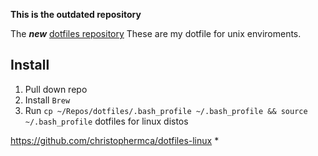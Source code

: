 **This is the outdated repository**

The **_new_** [dotfiles repository](https://github.com/christophermca/dotfiles)
These are my dotfile for unix enviroments.


## Install

1. Pull down repo
2. Install `Brew`
3. Run `
    cp ~/Repos/dotfiles/.bash_profile ~/.bash_profile && source ~/.bash_profile
   `
dotfiles for linux distos

https://github.com/christophermca/dotfiles-linux
*
